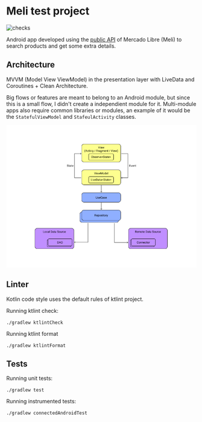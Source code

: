 # Meli test project
![checks](https://github.com/cesarnorena/meli/workflows/Checks/badge.svg?branch=main)

Android app developed using the [public API](https://api.mercadolibre.com/) of Mercado Libre (Meli) to search products and get some extra details.

## Architecture

MVVM (Model View ViewModel) in the presentation layer with LiveData and Coroutines + Clean Architecture.

Big flows or features are meant to belong to an Android module, but since this is a small flow, I didn't create a independient module for it. Multi-module apps also require common libraries or modules, an example of it would be the `StatefulViewModel` and `StafeulActivity` classes.

![Architecture diagram](./.images/meli_architecture.png)

## Linter
Kotlin code style uses the default rules of ktlint project.

Running ktlint check:
```
./gradlew ktlintCheck
```

Running ktlint format
```
./gradlew ktlintFormat
```

## Tests

Running unit tests:
```
./gradlew test
``` 

Running instrumented tests:
```
./gradlew connectedAndroidTest
```
